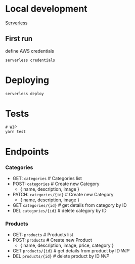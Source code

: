 # Local development

[Serverless](https://www.serverless.com/)

## First run

define AWS credentials

```shell
serverless credentials
```

# Deploying

```shell
serverless deploy
```

# Tests

```shell
# WIP
yarn test
```

# Endpoints

### Categories

- GET: `categories` # Categories list
- POST: `categories` # Create new Category
    - { name, description, image }
- PATCH: `categories/{id}` # Create new Category
    - { name, description, image }
- GET `categories/{id}` # get details from category by ID
- DEL `categories/{id}` # delete category by ID

### Products

- GET: `products` # Products list
- POST: `products` # Create new Product
    - { name, description, image, price, category }
- GET `products/{id}` # get details from product by ID *WIP*
- DEL `products/{id}` # delete product by ID *WIP*